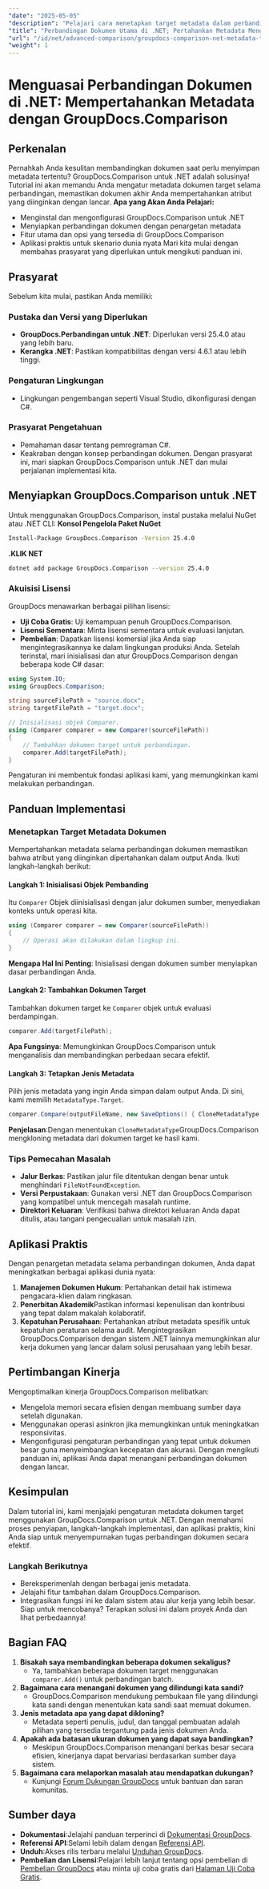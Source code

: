 ```yaml
---
"date": "2025-05-05"
"description": "Pelajari cara menetapkan target metadata dalam perbandingan dokumen dengan GroupDocs.Comparison untuk .NET. Tingkatkan keterampilan manajemen dokumen Anda dan pastikan keakuratan metadata terjaga."
"title": "Perbandingan Dokumen Utama di .NET; Pertahankan Metadata Menggunakan GroupDocs.Comparison"
"url": "/id/net/advanced-comparison/groupdocs-comparison-net-metadata-target/"
"weight": 1
---
```


# Menguasai Perbandingan Dokumen di .NET: Mempertahankan Metadata dengan GroupDocs.Comparison
## Perkenalan
Pernahkah Anda kesulitan membandingkan dokumen saat perlu menyimpan metadata tertentu? GroupDocs.Comparison untuk .NET adalah solusinya! Tutorial ini akan memandu Anda mengatur metadata dokumen target selama perbandingan, memastikan dokumen akhir Anda mempertahankan atribut yang diinginkan dengan lancar.
**Apa yang Akan Anda Pelajari:**
- Menginstal dan mengonfigurasi GroupDocs.Comparison untuk .NET
- Menyiapkan perbandingan dokumen dengan penargetan metadata
- Fitur utama dan opsi yang tersedia di GroupDocs.Comparison
- Aplikasi praktis untuk skenario dunia nyata
Mari kita mulai dengan membahas prasyarat yang diperlukan untuk mengikuti panduan ini.
## Prasyarat
Sebelum kita mulai, pastikan Anda memiliki:
### Pustaka dan Versi yang Diperlukan
- **GroupDocs.Perbandingan untuk .NET**: Diperlukan versi 25.4.0 atau yang lebih baru.
- **Kerangka .NET**: Pastikan kompatibilitas dengan versi 4.6.1 atau lebih tinggi.
### Pengaturan Lingkungan
- Lingkungan pengembangan seperti Visual Studio, dikonfigurasi dengan C#.
### Prasyarat Pengetahuan
- Pemahaman dasar tentang pemrograman C#.
- Keakraban dengan konsep perbandingan dokumen.
Dengan prasyarat ini, mari siapkan GroupDocs.Comparison untuk .NET dan mulai perjalanan implementasi kita.
## Menyiapkan GroupDocs.Comparison untuk .NET
Untuk menggunakan GroupDocs.Comparison, instal pustaka melalui NuGet atau .NET CLI:
**Konsol Pengelola Paket NuGet**
```bash
Install-Package GroupDocs.Comparison -Version 25.4.0
```
**.KLIK NET**
```bash
dotnet add package GroupDocs.Comparison --version 25.4.0
```
### Akuisisi Lisensi
GroupDocs menawarkan berbagai pilihan lisensi:
- **Uji Coba Gratis**: Uji kemampuan penuh GroupDocs.Comparison.
- **Lisensi Sementara**: Minta lisensi sementara untuk evaluasi lanjutan.
- **Pembelian**: Dapatkan lisensi komersial jika Anda siap mengintegrasikannya ke dalam lingkungan produksi Anda.
Setelah terinstal, mari inisialisasi dan atur GroupDocs.Comparison dengan beberapa kode C# dasar:
```csharp
using System.IO;
using GroupDocs.Comparison;

string sourceFilePath = "source.docx";
string targetFilePath = "target.docx";

// Inisialisasi objek Comparer.
using (Comparer comparer = new Comparer(sourceFilePath))
{
    // Tambahkan dokumen target untuk perbandingan.
    comparer.Add(targetFilePath);
}
```
Pengaturan ini membentuk fondasi aplikasi kami, yang memungkinkan kami melakukan perbandingan.
## Panduan Implementasi
### Menetapkan Target Metadata Dokumen
Mempertahankan metadata selama perbandingan dokumen memastikan bahwa atribut yang diinginkan dipertahankan dalam output Anda. Ikuti langkah-langkah berikut:
#### Langkah 1: Inisialisasi Objek Pembanding
Itu `Comparer` Objek diinisialisasi dengan jalur dokumen sumber, menyediakan konteks untuk operasi kita.
```csharp
using (Comparer comparer = new Comparer(sourceFilePath))
{
    // Operasi akan dilakukan dalam lingkup ini.
}
```
**Mengapa Hal Ini Penting**: Inisialisasi dengan dokumen sumber menyiapkan dasar perbandingan Anda.
#### Langkah 2: Tambahkan Dokumen Target
Tambahkan dokumen target ke `Comparer` objek untuk evaluasi berdampingan.
```csharp
comparer.Add(targetFilePath);
```
**Apa Fungsinya**: Memungkinkan GroupDocs.Comparison untuk menganalisis dan membandingkan perbedaan secara efektif.
#### Langkah 3: Tetapkan Jenis Metadata
Pilih jenis metadata yang ingin Anda simpan dalam output Anda. Di sini, kami memilih `MetadataType.Target`.
```csharp
comparer.Compare(outputFileName, new SaveOptions() { CloneMetadataType = MetadataType.Target });
```
**Penjelasan**:Dengan menentukan `CloneMetadataType`GroupDocs.Comparison mengkloning metadata dari dokumen target ke hasil kami.
### Tips Pemecahan Masalah
- **Jalur Berkas**: Pastikan jalur file ditentukan dengan benar untuk menghindari `FileNotFoundException`.
- **Versi Perpustakaan**: Gunakan versi .NET dan GroupDocs.Comparison yang kompatibel untuk mencegah masalah runtime.
- **Direktori Keluaran**: Verifikasi bahwa direktori keluaran Anda dapat ditulis, atau tangani pengecualian untuk masalah izin.
## Aplikasi Praktis
Dengan penargetan metadata selama perbandingan dokumen, Anda dapat meningkatkan berbagai aplikasi dunia nyata:
1. **Manajemen Dokumen Hukum**: Pertahankan detail hak istimewa pengacara-klien dalam ringkasan.
2. **Penerbitan Akademik**Pastikan informasi kepenulisan dan kontribusi yang tepat dalam makalah kolaboratif.
3. **Kepatuhan Perusahaan**: Pertahankan atribut metadata spesifik untuk kepatuhan peraturan selama audit.
Mengintegrasikan GroupDocs.Comparison dengan sistem .NET lainnya memungkinkan alur kerja dokumen yang lancar dalam solusi perusahaan yang lebih besar.
## Pertimbangan Kinerja
Mengoptimalkan kinerja GroupDocs.Comparison melibatkan:
- Mengelola memori secara efisien dengan membuang sumber daya setelah digunakan.
- Menggunakan operasi asinkron jika memungkinkan untuk meningkatkan responsivitas.
- Mengonfigurasi pengaturan perbandingan yang tepat untuk dokumen besar guna menyeimbangkan kecepatan dan akurasi.
Dengan mengikuti panduan ini, aplikasi Anda dapat menangani perbandingan dokumen dengan lancar.
## Kesimpulan
Dalam tutorial ini, kami menjajaki pengaturan metadata dokumen target menggunakan GroupDocs.Comparison untuk .NET. Dengan memahami proses penyiapan, langkah-langkah implementasi, dan aplikasi praktis, kini Anda siap untuk menyempurnakan tugas perbandingan dokumen secara efektif.
### Langkah Berikutnya
- Bereksperimenlah dengan berbagai jenis metadata.
- Jelajahi fitur tambahan dalam GroupDocs.Comparison.
- Integrasikan fungsi ini ke dalam sistem atau alur kerja yang lebih besar.
Siap untuk mencobanya? Terapkan solusi ini dalam proyek Anda dan lihat perbedaannya!
## Bagian FAQ
1. **Bisakah saya membandingkan beberapa dokumen sekaligus?**
   - Ya, tambahkan beberapa dokumen target menggunakan `comparer.Add()` untuk perbandingan batch.
2. **Bagaimana cara menangani dokumen yang dilindungi kata sandi?**
   - GroupDocs.Comparison mendukung pembukaan file yang dilindungi kata sandi dengan menentukan kata sandi saat memuat dokumen.
3. **Jenis metadata apa yang dapat dikloning?**
   - Metadata seperti penulis, judul, dan tanggal pembuatan adalah pilihan yang tersedia tergantung pada jenis dokumen Anda.
4. **Apakah ada batasan ukuran dokumen yang dapat saya bandingkan?**
   - Meskipun GroupDocs.Comparison menangani berkas besar secara efisien, kinerjanya dapat bervariasi berdasarkan sumber daya sistem.
5. **Bagaimana cara melaporkan masalah atau mendapatkan dukungan?**
   - Kunjungi [Forum Dukungan GroupDocs](https://forum.groupdocs.com/c/comparison) untuk bantuan dan saran komunitas.
## Sumber daya
- **Dokumentasi**:Jelajahi panduan terperinci di [Dokumentasi GroupDocs](https://docs.groupdocs.com/comparison/net/).
- **Referensi API**:Selami lebih dalam dengan [Referensi API](https://reference.groupdocs.com/comparison/net/).
- **Unduh**:Akses rilis terbaru melalui [Unduhan GroupDocs](https://releases.groupdocs.com/comparison/net/).
- **Pembelian dan Lisensi**:Pelajari lebih lanjut tentang opsi pembelian di [Pembelian GroupDocs](https://purchase.groupdocs.com/buy) atau minta uji coba gratis dari [Halaman Uji Coba Gratis](https://releases.groupdocs.com/comparison/net/).